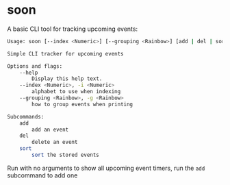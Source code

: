 # soon

A basic CLI tool for tracking upcoming events:

```bash
Usage: soon [--index <Numeric>] [--grouping <Rainbow>] [add | del | sort]

Simple CLI tracker for upcoming events

Options and flags:
    --help
        Display this help text.
    --index <Numeric>, -i <Numeric>
        alphabet to use when indexing
    --grouping <Rainbow>, -g <Rainbow>
        how to group events when printing

Subcommands:
    add
        add an event
    del
        delete an event
    sort
        sort the stored events
```

Run with no arguments to show all upcoming event timers, run the `add` subcommand to add one

